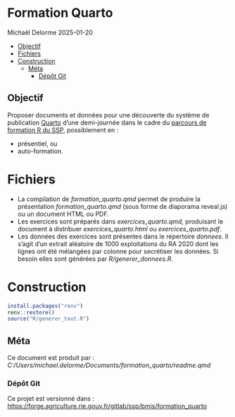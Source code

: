 # Formation Quarto
Michaël Delorme
2025-01-20

- [Objectif](#objectif)
- [Fichiers](#fichiers)
- [Construction](#construction)
  - [Méta](#méta)
    - [Dépôt Git](#dépôt-git)

## Objectif

Proposer documents et données pour une découverte du système de
publication [Quarto](https://quarto.org/) d’une demi-journée dans le
cadre du [parcours de formation R du
SSP](https://orion.agriculture/confluence/display/CER/Formation+R_Ressources),
possiblement en :

- présentiel, ou
- auto-formation.

# Fichiers

- La compilation de *formation_quarto.qmd* permet de produire la
  présentation *formation_quarto.qmd* (sous forme de diaporama
  reveal.js) ou un document HTML ou PDF.
- Les exercices sont préparés dans *exercices_quarto.qmd*, produisant le
  document à distribuer *exercices_quarto.html* ou
  *exercices_quarto.pdf*.
- Les données des exercices sont présentes dans le répertoire *donnees*.
  Il s’agit d’un extrait aléatoire de 1000 exploitations du RA 2020 dont
  les lignes ont été mélangées par colonne pour secrétiser les données.
  Si besoin elles sont générées par *R/generer_donnees.R*.

# Construction

``` r
install.packages("renv")
renv::restore()
source("R/generer_tout.R")
```

## Méta

Ce document est produit par :  
*C:/Users/michael.delorme/Documents/formation_quarto/readme.qmd*

### Dépôt Git

Ce projet est versionné dans :  
<https://forge.agriculture.rie.gouv.fr/gitlab/ssp/bmis/formation_quarto>
